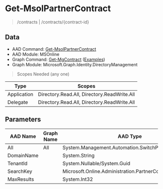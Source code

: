 # Get-MsolPartnerContract

> /contracts | /contracts/{contract-id}

## Data

+ AAD Command: [Get-MsolPartnerContract](https://docs.microsoft.com/en-us/powershell/module/MSOnline/Get-MsolPartnerContract)
+ AAD Module: MSOnline
+ Graph Command: [Get-MgContract](https://docs.microsoft.com/en-us/powershell/module/Microsoft.Graph.Identity.DirectoryManagement/Get-MgContract) ([Examples](https://github.com/orgs/msgraph/discussions?discussions_q=Get-MgContract))
+ Graph Module: Microsoft.Graph.Identity.DirectoryManagement

> Scopes Needed (any one)

|Type|Scopes|
|---|---|
|Application|Directory.Read.All, Directory.ReadWrite.All|
|Delegate|Directory.Read.All, Directory.ReadWrite.All|

## Parameters

|AAD Name|Graph Name|AAD Type|Graph Type|Infos|
|---|---|---|---|---|
|All|All|System.Management.Automation.SwitchParameter|System.Management.Automation.SwitchParameter||
|DomainName||System.String|||
|TenantId||System.Nullable/System.Guid|||
|SearchKey||Microsoft.Online.Administration.PartnerContractSearchKey|||
|MaxResults||System.Int32|||

